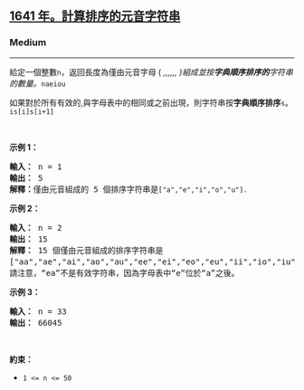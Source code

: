 <h2><a href="https://leetcode.com/problems/count-sorted-vowel-strings/"><font style="vertical-align: inherit;"><font style="vertical-align: inherit;">1641 年</font></font><font style="vertical-align: inherit;"><font style="vertical-align: inherit;">。</font></font><font style="vertical-align: inherit;"><font style="vertical-align: inherit;">計算排序的元音字符串</font></font></a></h2><h3>Medium</h3><hr><div><p><font style="vertical-align: inherit;"><font style="vertical-align: inherit;">給定一個整數</font></font><code>n</code><font style="vertical-align: inherit;"><font style="vertical-align: inherit;">，返回長度為僅由元音字母 ( </font><em><font style="vertical-align: inherit;">,,,,,, </font></em><em><font style="vertical-align: inherit;">)</font></em><em><font style="vertical-align: inherit;">組成</font></em><em><font style="vertical-align: inherit;">並按</font></em><em><strong><font style="vertical-align: inherit;">字典順序排序的</font></strong></em><em><font style="vertical-align: inherit;">字符串</font></em><em><font style="vertical-align: inherit;">的</font></em></font><em><font style="vertical-align: inherit;"><font style="vertical-align: inherit;">數量</font></font></em><font style="vertical-align: inherit;"><em><font style="vertical-align: inherit;">。</font></em></font><code>n</code><em><font style="vertical-align: inherit;"></font></em><code>a</code><em><font style="vertical-align: inherit;"></font></em><code>e</code><em><font style="vertical-align: inherit;"></font></em><code>i</code><em><font style="vertical-align: inherit;"></font></em><code>o</code><em><font style="vertical-align: inherit;"></font></em><code>u</code><em><font style="vertical-align: inherit;"></font><strong><font style="vertical-align: inherit;"></font></strong><font style="vertical-align: inherit;"></font></em></p>

<p><font style="vertical-align: inherit;"><font style="vertical-align: inherit;">如果對於所有有效的</font><font style="vertical-align: inherit;">,與</font><font style="vertical-align: inherit;">字母表中</font><font style="vertical-align: inherit;">的相同或之前出現，則</font><font style="vertical-align: inherit;">字符串按</font><strong><font style="vertical-align: inherit;">字典順序排序</font></strong></font><code>s</code><font style="vertical-align: inherit;"><font style="vertical-align: inherit;">。</font></font><strong><font style="vertical-align: inherit;"></font></strong><font style="vertical-align: inherit;"></font><code>i</code><font style="vertical-align: inherit;"></font><code>s[i]</code><font style="vertical-align: inherit;"></font><code>s[i+1]</code><font style="vertical-align: inherit;"></font></p>

<p>&nbsp;</p>
<p><strong class="example"><font style="vertical-align: inherit;"><font style="vertical-align: inherit;">示例 1：</font></font></strong></p>

<pre><strong><font style="vertical-align: inherit;"><font style="vertical-align: inherit;">輸入：</font></font></strong><font style="vertical-align: inherit;"><font style="vertical-align: inherit;"> n = 1
</font></font><strong><font style="vertical-align: inherit;"><font style="vertical-align: inherit;">輸出：</font></font></strong><font style="vertical-align: inherit;"><font style="vertical-align: inherit;"> 5
</font></font><strong><font style="vertical-align: inherit;"><font style="vertical-align: inherit;">解釋：</font></font></strong><font style="vertical-align: inherit;"><font style="vertical-align: inherit;">僅由元音組成的 5 個排序字符串是</font></font><code>["a","e","i","o","u"].</code>
</pre>

<p><strong class="example"><font style="vertical-align: inherit;"><font style="vertical-align: inherit;">示例 2：</font></font></strong></p>

<pre><strong><font style="vertical-align: inherit;"><font style="vertical-align: inherit;">輸入：</font></font></strong><font style="vertical-align: inherit;"><font style="vertical-align: inherit;"> n = 2
</font></font><strong><font style="vertical-align: inherit;"><font style="vertical-align: inherit;">輸出：</font></font></strong><font style="vertical-align: inherit;"><font style="vertical-align: inherit;"> 15
</font></font><strong><font style="vertical-align: inherit;"><font style="vertical-align: inherit;">解釋：</font></font></strong><font style="vertical-align: inherit;"><font style="vertical-align: inherit;"> 15 個僅由元音組成的排序字符串是</font></font><font></font><font style="vertical-align: inherit;"><font style="vertical-align: inherit;">
["aa","ae","ai","ao","au","ee","ei","eo","eu","ii","io","iu"," oo”，“ou”，“uu”]。</font></font><font></font><font style="vertical-align: inherit;"><font style="vertical-align: inherit;">
請注意，“ea”不是有效字符串，因為字母表中“e”位於“a”之後。</font></font><font></font>
</pre>

<p><strong class="example"><font style="vertical-align: inherit;"><font style="vertical-align: inherit;">示例 3：</font></font></strong></p>

<pre><strong><font style="vertical-align: inherit;"><font style="vertical-align: inherit;">輸入：</font></font></strong><font style="vertical-align: inherit;"><font style="vertical-align: inherit;"> n = 33
</font></font><strong><font style="vertical-align: inherit;"><font style="vertical-align: inherit;">輸出：</font></font></strong><font style="vertical-align: inherit;"><font style="vertical-align: inherit;"> 66045
</font></font></pre>

<p>&nbsp;</p>
<p><strong><font style="vertical-align: inherit;"><font style="vertical-align: inherit;">約束：</font></font></strong></p>

<ul>
	<li><code>1 &lt;= n &lt;= 50</code>&nbsp;</li>
</ul>
</div>